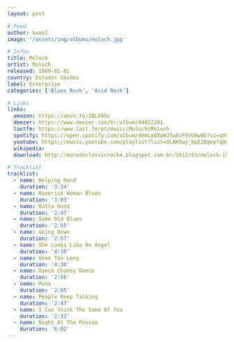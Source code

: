 ```yaml
---
layout: post

# Feed
author: kvnol
image: '/assets/img/albums/moloch.jpg'

# Infos
title: Moloch
artist: Moloch
released: 1969-01-01
country: Estados Unidos
label: Enterprise
categories: ['Blues Rock', 'Acid Rock']

# Links
links:
  amazon: https://amzn.to/2QLh9Sc
  deezer: https://www.deezer.com/br/album/44822301
  lastfm: https://www.last.fm/pt/music/Moloch/Moloch
  spotify: https://open.spotify.com/album/40mLa8XwWJfwScF9YU0wQG?si=qH5M4_yNQAes12BmbrDtbw
  youtube: https://music.youtube.com/playlist?list=OLAK5uy_kpEZ8qeyfqQg15x_FWdbpNQQJHN9ZUbog
  wikipedia:
  download: http://murodoclassicrock4.blogspot.com.br/2012/03/moloch-1970.html

# Tracklist
tracklist:
  - name: Helping Hand
    duration: '3:24'
  - name: Maverick Woman Blues
    duration: '3:03'
  - name: Outta Hand
    duration: '2:47'
  - name: Same Old Blues
    duration: '2:55'
  - name: Going Down
    duration: '2:57'
  - name: She Looks Like An Angel
    duration: '4:10'
  - name: Gone Too Long
    duration: '4:30'
  - name: Dance Chaney Dance
    duration: '2:56'
  - name: Mona
    duration: '2:05'
  - name: People Keep Talking
    duration: '2:47'
  - name: I Can Think The Same Of You
    duration: '2:33'
  - name: Night At The Possum
    duration: '6:02'
---
```

